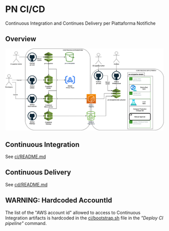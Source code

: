 # PN CI/CD 
Continuous Integration and Continues Delivery per Piattaforma Notifiche

## Overview
![CI/CD layout](docs/layout.drawio.png)

## Continuous Integration
See [ci/README.md](ci/README.md)

## Continuous Delivery
See [cd/README.md](cd/README.md)


## WARNING: Hardcoded AccountId 
The list of the "AWS account id" allowed to access to Continuous Integration 
artifacts is hardcoded in the [ci/bootstrap.sh](ci/bootstrap.sh) file in the
_"Deploy CI pipeline"_ command.

